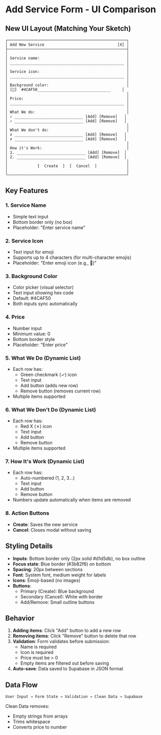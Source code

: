 # Add Service Form - UI Comparison

## New UI Layout (Matching Your Sketch)

```
┌────────────────────────────────────────────────────┐
│ Add New Service                                [X] │
├────────────────────────────────────────────────────┤
│                                                    │
│ Service name:                                      │
│ __________________________________________________ │
│                                                    │
│ Service icon:                                      │
│ __________________________________________________ │
│                                                    │
│ Background color:                                  │
│ [🎨]  #4CAF50________________________________     │
│                                                    │
│ Price:                                             │
│ __________________________________________________ │
│                                                    │
│ What We do:                                        │
│ ✓ ______________________________ [Add] [Remove]   │
│ ✓ ______________________________ [Add] [Remove]   │
│                                                    │
│ What We don't do:                                  │
│ ✗ ______________________________ [Add] [Remove]   │
│ ✗ ______________________________ [Add] [Remove]   │
│                                                    │
│ How it's Work:                                     │
│ 1. ______________________________ [Add] [Remove]  │
│ 2. ______________________________ [Add] [Remove]  │
│                                                    │
│             [  Create  ]  [  Cancel  ]             │
│                                                    │
└────────────────────────────────────────────────────┘
```

## Key Features

### 1. Service Name

- Simple text input
- Bottom border only (no box)
- Placeholder: "Enter service name"

### 2. Service Icon

- Text input for emoji
- Supports up to 4 characters (for multi-character emojis)
- Placeholder: "Enter emoji icon (e.g., 🧹)"

### 3. Background Color

- Color picker (visual selector)
- Text input showing hex code
- Default: #4CAF50
- Both inputs sync automatically

### 4. Price

- Number input
- Minimum value: 0
- Bottom border style
- Placeholder: "Enter price"

### 5. What We Do (Dynamic List)

- Each row has:
  - Green checkmark (✓) icon
  - Text input
  - Add button (adds new row)
  - Remove button (removes current row)
- Multiple items supported

### 6. What We Don't Do (Dynamic List)

- Each row has:
  - Red X (✗) icon
  - Text input
  - Add button
  - Remove button
- Multiple items supported

### 7. How It's Work (Dynamic List)

- Each row has:
  - Auto-numbered (1, 2, 3...)
  - Text input
  - Add button
  - Remove button
- Numbers update automatically when items are removed

### 8. Action Buttons

- **Create**: Saves the new service
- **Cancel**: Closes modal without saving

## Styling Details

- **Inputs**: Bottom border only (2px solid #d1d5db), no box outline
- **Focus state**: Blue border (#3b82f6) on bottom
- **Spacing**: 20px between sections
- **Font**: System font, medium weight for labels
- **Icons**: Emoji-based (no images)
- **Buttons**:
  - Primary (Create): Blue background
  - Secondary (Cancel): White with border
  - Add/Remove: Small outline buttons

## Behavior

1. **Adding items**: Click "Add" button to add a new row
2. **Removing items**: Click "Remove" button to delete that row
3. **Validation**: Form validates before submission:
   - Name is required
   - Icon is required
   - Price must be > 0
   - Empty items are filtered out before saving
4. **Auto-save**: Data saved to Supabase in JSON format

## Data Flow

```
User Input → Form State → Validation → Clean Data → Supabase
```

Clean Data removes:

- Empty strings from arrays
- Trims whitespace
- Converts price to number
